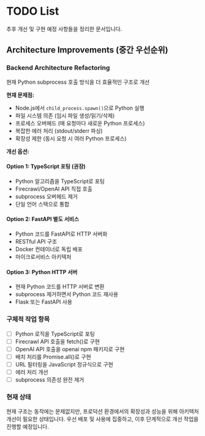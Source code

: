 # TODO List

추후 개선 및 구현 예정 사항들을 정리한 문서입니다.

## Architecture Improvements (중간 우선순위)

### Backend Architecture Refactoring
현재 Python subprocess 호출 방식을 더 효율적인 구조로 개선

**현재 문제점:**
- Node.js에서 `child_process.spawn()`으로 Python 실행
- 파일 시스템 의존 (임시 파일 생성/읽기/삭제)
- 프로세스 오버헤드 (매 요청마다 새로운 Python 프로세스)
- 복잡한 에러 처리 (stdout/stderr 파싱)
- 확장성 제한 (동시 요청 시 여러 Python 프로세스)

**개선 옵션:**

#### Option 1: TypeScript 포팅 (권장)
- Python 알고리즘을 TypeScript로 포팅
- Firecrawl/OpenAI API 직접 호출
- subprocess 오버헤드 제거
- 단일 언어 스택으로 통합

#### Option 2: FastAPI 별도 서비스
- Python 코드를 FastAPI로 HTTP 서버화
- RESTful API 구조
- Docker 컨테이너로 독립 배포
- 마이크로서비스 아키텍처

#### Option 3: Python HTTP 서버
- 현재 Python 코드를 HTTP 서버로 변환
- subprocess 제거하면서 Python 코드 재사용
- Flask 또는 FastAPI 사용

### 구체적 작업 항목
- [ ] Python 로직을 TypeScript로 포팅
- [ ] Firecrawl API 호출을 fetch()로 구현
- [ ] OpenAI API 호출을 openai npm 패키지로 구현
- [ ] 배치 처리를 Promise.all()로 구현
- [ ] URL 필터링을 JavaScript 정규식으로 구현
- [ ] 에러 처리 개선
- [ ] subprocess 의존성 완전 제거

### 현재 상태
현재 구조는 동작에는 문제없지만, 프로덕션 환경에서의 확장성과 성능을 위해 아키텍처 개선이 필요한 상태입니다. 우선 배포 및 사용에 집중하고, 이후 단계적으로 개선 작업을 진행할 예정입니다.